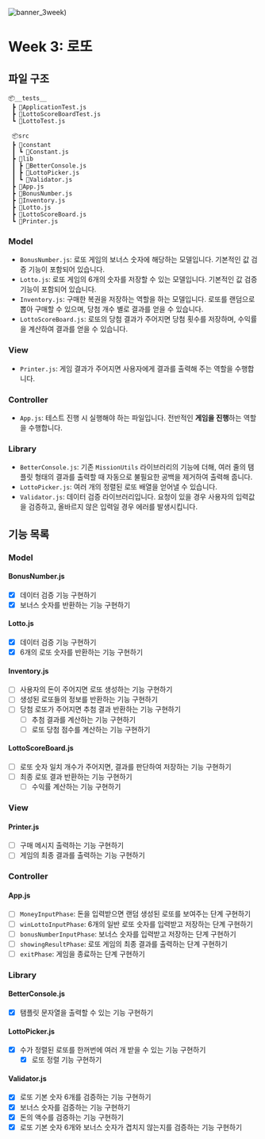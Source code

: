 ![banner_3week](https://user-images.githubusercontent.com/87642422/201918253-2603d48c-4efa-4588-9538-3f42717da918.png))

# Week 3: 로또

## 파일 구조

```
📦__tests__
 ┣ 📜ApplicationTest.js
 ┣ 📜LottoScoreBoardTest.js
 ┗ 📜LottoTest.js

 📦src
 ┣ 📂constant
 ┃ ┗ 📜Constant.js
 ┣ 📂lib
 ┃ ┣ 📜BetterConsole.js
 ┃ ┣ 📜LottoPicker.js
 ┃ ┗ 📜Validator.js
 ┣ 📜App.js
 ┣ 📜BonusNumber.js
 ┣ 📜Inventory.js
 ┣ 📜Lotto.js
 ┣ 📜LottoScoreBoard.js
 ┗ 📜Printer.js

```

### Model

- `BonusNumber.js`: 로또 게임의 보너스 숫자에 해당하는 모델입니다. 기본적인 값 검증 기능이 포함되어 있습니다.
- `Lotto.js`: 로또 게임의 6개의 숫자를 저장할 수 있는 모델입니다. 기본적인 값 검증 기능이 포함되어 있습니다.
- `Inventory.js`: 구매한 복권을 저장하는 역할을 하는 모델입니다. 로또를 랜덤으로 뽑아 구매할 수 있으며, 당첨 개수 별로 결과를 얻을 수 있습니다.
- `LottoScoreBoard.js`: 로또의 당첨 결과가 주어지면 당첨 횟수를 저장하며, 수익률을 계산하여 결과를 얻을 수 있습니다.

### View

- `Printer.js`: 게임 결과가 주어지면 사용자에게 결과를 출력해 주는 역할을 수행합니다.

### Controller

- `App.js`: 테스트 진행 시 실행해야 하는 파일입니다. 전반적인 **게임을 진행**하는 역할을 수행합니다.

### Library

- `BetterConsole.js`: 기존 `MissionUtils` 라이브러리의 기능에 더해, 여러 줄의 탬플릿 형태의 결과를 출력할 때 자동으로 불필요한 공백을 제거하여 출력해 줍니다.
- `LottoPicker.js`: 여러 개의 정렬된 로또 배열을 얻어낼 수 있습니다.
- `Validator.js`: 데이터 검증 라이브러리입니다. 요청이 있을 경우 사용자의 입력값을 검증하고, 올바르지 않은 입력일 경우 에러를 발생시킵니다.

## 기능 목록

### Model

#### BonusNumber.js

- [x] 데이터 검증 기능 구현하기
- [x] 보너스 숫자를 반환하는 기능 구현하기

#### Lotto.js

- [x] 데이터 검증 기능 구현하기
- [x] 6개의 로또 숫자를 반환하는 기능 구현하기

#### Inventory.js

- [ ] 사용자의 돈이 주어지면 로또 생성하는 기능 구현하기
- [ ] 생성된 로또들의 정보를 반환하는 기능 구현하기
- [ ] 당첨 로또가 주어지면 추첨 결과 반환하는 기능 구현하기
  - [ ] 추첨 결과를 계산하는 기능 구현하기
  - [ ] 로또 당첨 점수를 계산하는 기능 구현하기

#### LottoScoreBoard.js

- [ ] 로또 숫자 일치 개수가 주어지면, 결과를 판단하여 저장하는 기능 구현하기
- [ ] 최종 로또 결과 반환하는 기능 구현하기
  - [ ] 수익률 계산하는 기능 구현하기

### View

#### Printer.js

- [ ] 구매 메시지 출력하는 기능 구현하기
- [ ] 게임의 최종 결과를 출력하는 기능 구현하기

### Controller

#### App.js

- [ ] `MoneyInputPhase`: 돈을 입력받으면 랜덤 생성된 로또를 보여주는 단계 구현하기
- [ ] `winLottoInputPhase`: 6개의 일반 로또 숫자를 입력받고 저장하는 단계 구현하기
- [ ] `bonusNumberInputPhase`: 보너스 숫자를 입력받고 저장하는 단계 구현하기
- [ ] `showingResultPhase`: 로또 게임의 최종 결과를 출력하는 단계 구현하기
- [ ] `exitPhase`: 게임을 종료하는 단계 구현하기

### Library

#### BetterConsole.js

- [x] 탬플릿 문자열을 출력할 수 있는 기능 구현하기

#### LottoPicker.js

- [x] 수가 정렬된 로또를 한꺼번에 여러 개 받을 수 있는 기능 구현하기
  - [x] 로또 정렬 기능 구현하기

#### Validator.js

- [x] 로또 기본 숫자 6개를 검증하는 기능 구현하기
- [x] 보너스 숫자를 검증하는 기능 구현하기
- [x] 돈의 액수를 검증하는 기능 구현하기
- [x] 로또 기본 숫자 6개와 보너스 숫자가 겹치지 않는지를 검증하는 기능 구현하기
